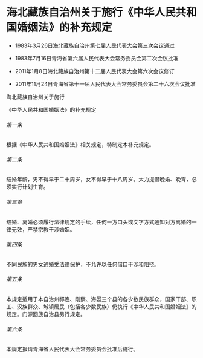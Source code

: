 # 海北藏族自治州关于施行《中华人民共和国婚姻法》的补充规定

- 1983年3月26日海北藏族自治州第七届人民代表大会第三次会议通过

- 1983年7月16日青海省第六届人民代表大会常务委员会第二次会议批准

- 2011年1月8日海北藏族自治州第十二届人民代表大会第六次会议修订

- 2011年11月24日青海省第十一届人民代表大会常务委员会第二十六次会议批准

<!-- INFO END -->

海北藏族自治州关于施行

《中华人民共和国婚姻法》的补充规定

###### 第一条

根据《中华人民共和国婚姻法》相关规定，特制定本补充规定。

###### 第二条

结婚年龄，男不得早于二十周岁，女不得早于十八周岁。大力提倡晚婚、晚育，必须实行计划生育。

###### 第三条

结婚、离婚必须履行法律规定的手续，任何一方口头或文字方式通知对方离婚的一律无效，严禁宗教干涉婚姻。

###### 第四条

不同民族的男女通婚受法律保护，不允许以任何借口干涉和阻挠。

###### 第五条

本规定适用于本自治州祁连、刚察、海晏三个县的各少数民族群众，国家干部、职工、汉族群众、城镇居民（包括各少数民族）仍执行《中华人民共和国婚姻法》的规定。门源回族自治县另行规定。

###### 第六条

本规定报请青海省人民代表大会常务委员会批准后施行。

